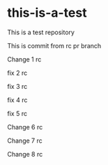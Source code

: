 # this-is-a-test
This is a test repository

This is commit from rc pr branch

Change 1 rc

fix 2 rc

fix 3 rc

fix 4 rc

fix 5 rc

Change 6 rc

Change 7 rc

Change 8 rc